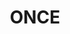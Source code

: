---
title: "ONCE"
url: /cornella-de-llobregat/once-avinguda-de-la-republica-argentina/
shop: lotería
---